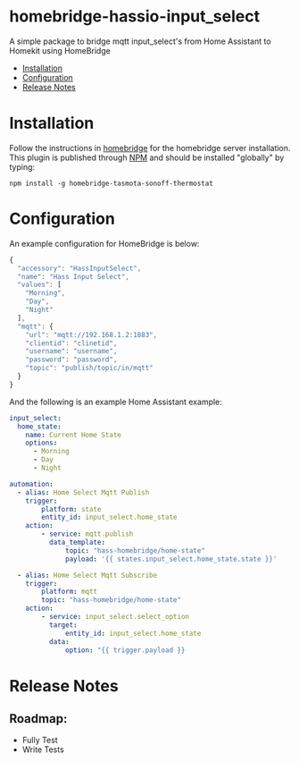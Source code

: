 # homebridge-hassio-input_select
A simple package to bridge mqtt input_select's from Home Assistant to Homekit using HomeBridge

   * [Installation](#installation)
   * [Configuration](#configuration)
   * [Release Notes](#release-notes)

# Installation
Follow the instructions in [homebridge](https://www.npmjs.com/package/homebridge) for the homebridge server installation.
This plugin is published through [NPM](https://www.npmjs.com/package/homebridge-hassio-input_select) and should be installed "globally" by typing:

    npm install -g homebridge-tasmota-sonoff-thermostat

# Configuration
An example configuration for HomeBridge is below:

```javascript
{
  "accessory": "HassInputSelect",
  "name": "Hass Input Select",
  "values": [
    "Morning",
    "Day",
    "Night"
  ],
  "mqtt": {
    "url": "mqtt://192.168.1.2:1883",
    "clientid": "clinetid",
    "username": "username",
    "password": "password",
    "topic": "publish/topic/in/mqtt"
  }
}
```

And the following is an example Home Assistant example:
```yaml
input_select:
  home_state:
    name: Current Home State
    options:
      - Morning
      - Day
      - Night

automation:
  - alias: Home Select Mqtt Publish
    trigger:
        platform: state
        entity_id: input_select.home_state
    action:
        - service: mqtt.publish
          data_template:
              topic: "hass-homebridge/home-state"
              payload: '{{ states.input_select.home_state.state }}'

  - alias: Home Select Mqtt Subscribe
    trigger:
        platform: mqtt
        topic: "hass-homebridge/home-state"
    action:
        - service: input_select.select_option
          target:
              entity_id: input_select.home_state
          data:
              option: "{{ trigger.payload }}
```

# Release Notes
## Roadmap:
- Fully Test
- Write Tests
